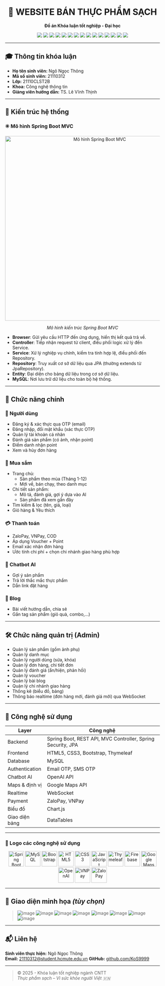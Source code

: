 <h1 align="center">🥗 WEBSITE BÁN THỰC PHẨM SẠCH</h1>
<p align="center"><strong>Đồ án Khóa luận tốt nghiệp - Đại học</strong></p>

<p align="center">
  <img src="https://img.shields.io/badge/SpringBoot-Backend-brightgreen?style=flat-square&logo=springboot" />
  <img src="https://img.shields.io/badge/MySQL-Database-blue?style=flat-square&logo=mysql" />
  <img src="https://img.shields.io/badge/Bootstrap-Frontend-purple?style=flat-square&logo=bootstrap" />
  <img src="https://img.shields.io/badge/HTML5-Frontend-orange?style=flat-square&logo=html5" />
  <img src="https://img.shields.io/badge/CSS3-Frontend-blue?style=flat-square&logo=css3" />
  <img src="https://img.shields.io/badge/JavaScript-Frontend-yellow?style=flat-square&logo=javascript" />
  <img src="https://img.shields.io/badge/Thymeleaf-Templating-green?style=flat-square&logo=thymeleaf" />
  <img src="https://img.shields.io/badge/Firebase-Realtime-yellow?style=flat-square&logo=firebase" />
  <img src="https://img.shields.io/badge/GoogleMaps-Location-red?style=flat-square&logo=googlemaps" />
  <img src="https://img.shields.io/badge/OpenAI-AI_Chatbot-orange?style=flat-square&logo=openai" />
  <img src="https://img.shields.io/badge/Chart.js-Charts-blue?style=flat-square&logo=chartdotjs" />
  <img src="https://img.shields.io/badge/WebSocket-Realtime-green?style=flat-square&logo=websocket" />
  <img src="https://img.shields.io/badge/VNPay-Payment-purple?style=flat-square&logo=vnpay" />
  <img src="https://img.shields.io/badge/ZaloPay-Payment-blue?style=flat-square&logo=zalopay" />
  <img src="https://img.shields.io/badge/DataTables-Tables-green?style=flat-square&logo=datatables" />
</p>

---

## 🎓 Thông tin khóa luận

- **Họ tên sinh viên:** Ngô Ngọc Thông  
- **Mã số sinh viên:** 21110312  
- **Lớp:** 21110CLST2B  
- **Khoa:** Công nghệ thông tin  
- **Giảng viên hướng dẫn:** TS. Lê Vĩnh Thịnh  

---

## 🧭 Kiến trúc hệ thống

### ✳️ Mô hình Spring Boot MVC

<p align="center">
  <img src="https://github.com/user-attachments/assets/7fd7e251-1748-45d8-b664-b65da6760095" alt="Mô hình Spring Boot MVC" width="600" />
</p>
<p align="center"><em>Mô hình kiến trúc Spring Boot MVC</em></p>

- **Browser**: Gửi yêu cầu HTTP đến ứng dụng, hiển thị kết quả trả về.
- **Controller**: Tiếp nhận request từ client, điều phối logic xử lý đến Service.
- **Service**: Xử lý nghiệp vụ chính, kiểm tra tính hợp lệ, điều phối đến Repository.
- **Repository**: Truy xuất cơ sở dữ liệu qua JPA (thường extends từ JpaRepository).
- **Entity**: Đại diện cho bảng dữ liệu trong cơ sở dữ liệu.
- **MySQL**: Nơi lưu trữ dữ liệu cho toàn bộ hệ thống.

---

## 🚀 Chức năng chính

### 🔐 Người dùng
- Đăng ký & xác thực qua OTP (email)
- Đăng nhập, đổi mật khẩu (xác thực OTP)
- Quản lý tài khoản cá nhân
- Đánh giá sản phẩm (có ảnh, nhận point)
- Điểm danh nhận point
- Xem và hủy đơn hàng

### 🛒 Mua sắm
- Trang chủ:
  - Sản phẩm theo mùa (Tháng 1-12)
  - Mới về, bán chạy, theo danh mục
- Chi tiết sản phẩm:
  - Mô tả, đánh giá, gợi ý dựa vào AI
  - Sản phẩm đã xem gần đây
- Tìm kiếm & lọc (tên, giá, loại)
- Giỏ hàng & Yêu thích

### 💳 Thanh toán
- ZaloPay, VNPay, COD
- Áp dụng Voucher + Point
- Email xác nhận đơn hàng
- Ước tính chi phí + chọn chi nhánh giao hàng phù hợp

### 🤖 Chatbot AI
- Gợi ý sản phẩm
- Trả lời thắc mắc thực phẩm
- Dẫn link đặt hàng

### 📝 Blog
- Bài viết hướng dẫn, chia sẻ
- Gắn tag sản phẩm (giỏ quà, combo,...)

---

## 🛠️ Chức năng quản trị (Admin)

- Quản lý sản phẩm (gồm ảnh phụ)
- Quản lý danh mục
- Quản lý người dùng (sửa, khóa)
- Quản lý đơn hàng, chi tiết đơn
- Quản lý đánh giá (ẩn/hiện, phản hồi)
- Quản lý voucher
- Quản lý bài blog
- Quản lý chi nhánh giao hàng
- Thống kê (biểu đồ, bảng)
- Thông báo realtime (đơn hàng mới, đánh giá mới) qua WebSocket

---

## 🔧 Công nghệ sử dụng

| Layer       | Công nghệ |
|-------------|-----------|
| Backend     | Spring Boot, REST API, MVC Controller, Spring Security, JPA |
| Frontend    | HTML5, CSS3, Bootstrap, Thymeleaf |
| Database    | MySQL |
| Authentication | Email OTP, SMS OTP |
| Chatbot AI  | OpenAI API |
| Maps & định vị | Google Maps API |
| Realtime    | WebSocket |
| Payment     | ZaloPay, VNPay |
| Biểu đồ     | Chart.js |
| Giao diện bảng | DataTables |

---

### 📌 Logo các công nghệ sử dụng

<p align="center">
  <img src="https://www.vectorlogo.zone/logos/springio/springio-icon.svg" alt="Spring Boot" width="50" />
  <img src="https://www.vectorlogo.zone/logos/mysql/mysql-icon.svg" alt="MySQL" width="50" />
  <img src="https://www.vectorlogo.zone/logos/getbootstrap/getbootstrap-icon.svg" alt="Bootstrap" width="50" />
  <img src="https://www.vectorlogo.zone/logos/w3_html5/w3_html5-icon.svg" alt="HTML5" width="50" />
  <img src="https://www.vectorlogo.zone/logos/w3_css/w3_css-icon.svg" alt="CSS3" width="50" />
  <img src="https://www.vectorlogo.zone/logos/javascript/javascript-icon.svg" alt="JavaScript" width="50" />
  <img src="https://www.thymeleaf.org/images/thymeleaf.png" alt="Thymeleaf" width="50" />
  <img src="https://www.vectorlogo.zone/logos/firebase/firebase-icon.svg" alt="Firebase" width="50" />
  <img src="https://www.vectorlogo.zone/logos/google_maps/google_maps-icon.svg" alt="Google Maps" width="50" />
  <img src="https://forums.getdrafts.com/uploads/default/optimized/2X/e/e7b4d0c64bccff6787857f8d940e8193b9ab9a90_2_1024x710.jpeg" alt="OpenAI" width="50" />
  <img src="https://scontent.fsgn5-10.fna.fbcdn.net/v/t39.30808-6/202166185_2021396718013233_8499389898242103910_n.png?_nc_cat=107&ccb=1-7&_nc_sid=6ee11a&_nc_ohc=VyBV0V4GJy0Q7kNvwEHVhmn&_nc_oc=Adk68i-YXpWou_Opj7nmNLKHmZ7czQ09njXChKd48ab0sdv3PqY9qrl0y6uivbFnJwQ&_nc_zt=23&_nc_ht=scontent.fsgn5-10.fna&_nc_gid=-wejJMVUqI3G8KuAadE-kA&oh=00_AfMhAapx9As4zF0JRpW95keM1HK082enI5RZcCA4KoYHzQ&oe=68532CE9" alt="VNPay" width="50" />
  <img src="https://scontent.fsgn5-9.fna.fbcdn.net/v/t39.30808-6/484698273_1047207607559037_2831762024301684186_n.jpg?_nc_cat=1&ccb=1-7&_nc_sid=6ee11a&_nc_ohc=cAkuOzVk5r4Q7kNvwEpzXcS&_nc_oc=AdlvIWH6zR1l1gK5w7DRhnxtvbh2oJ8zZ37qmEaqXK9M9IQNCptmZZv9kq-JaDqgdUk&_nc_zt=23&_nc_ht=scontent.fsgn5-9.fna&_nc_gid=hD9-gWhWvg5455E49U7SXQ&oh=00_AfPeqMTgyJQbzevLRgmuqsx0sOeKuyaRCr_HEqZKIv8gRw&oe=68533D0E" alt="ZaloPay" width="50" />
</p>

---

## 📸 Giao diện minh họa *(tùy chọn)*

> ![image](https://github.com/user-attachments/assets/d42cccdc-0415-492c-bef5-4a45ca8f608f) ![image](https://github.com/user-attachments/assets/47ad68fd-2001-48ee-a76d-df2ef74e6317) ![image](https://github.com/user-attachments/assets/240726ac-2b55-423a-840f-7f9bbe84b8ba)
> ![image](https://github.com/user-attachments/assets/b4939e33-2a46-449d-9e93-9f3458060295) ![image](https://github.com/user-attachments/assets/ce24cf26-110a-4716-b071-36c903577210) ![image](https://github.com/user-attachments/assets/3e2d2c18-c576-4558-9fd6-257f151bdf10)
> ![image](https://github.com/user-attachments/assets/886bddfe-36d4-468b-96f1-741e6ab8af52) ![image](https://github.com/user-attachments/assets/c57a70a5-3387-4a86-9cee-b66781166631)


---

## 📬 Liên hệ

**Sinh viên thực hiện:** Ngô Ngọc Thông  
**Email:** 21110312@student.hcmute.edu.vn
**GitHub:** [github.com/KoS9999](#)

---

> © 2025 - Khóa luận tốt nghiệp ngành CNTT  
> *Thực phẩm sạch – Vì sức khỏe người Việt 🇻🇳*
